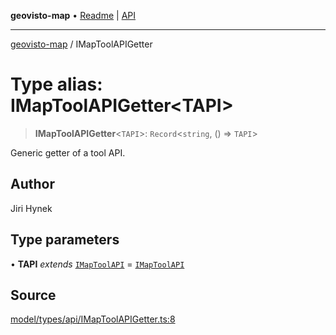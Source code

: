 **geovisto-map** • [Readme](../README.md) \| [API](../globals.md)

***

[geovisto-map](../README.md) / IMapToolAPIGetter

# Type alias: IMapToolAPIGetter\<TAPI\>

> **IMapToolAPIGetter**\<`TAPI`\>: `Record`\<`string`, () => `TAPI`\>

Generic getter of a tool API.

## Author

Jiri Hynek

## Type parameters

• **TAPI** *extends* [`IMapToolAPI`](IMapToolAPI.md) = [`IMapToolAPI`](IMapToolAPI.md)

## Source

[model/types/api/IMapToolAPIGetter.ts:8](https://github.com/geovisto/geovisto-map/blob/5ee2cb5d45c19062fc8fc6beefa2848c076518b6/src/model/types/api/IMapToolAPIGetter.ts#L8)

